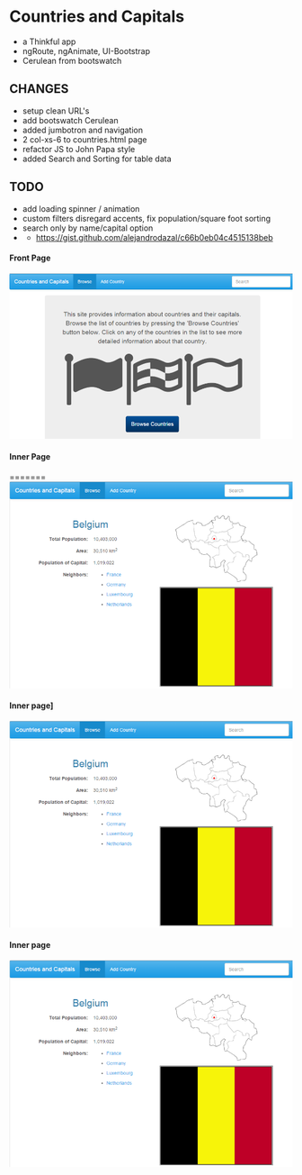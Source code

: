# Countries and Capitals
- a Thinkful app
- ngRoute, ngAnimate, UI-Bootstrap
- Cerulean from bootswatch

## CHANGES
- setup clean URL's
- add bootswatch Cerulean
- added jumbotron and navigation
- 2 col-xs-6 to countries.html page
- refactor JS to John Papa style
- added Search and Sorting for table data

## TODO
- add loading spinner / animation
- custom filters disregard accents, fix population/square foot sorting
- search only by name/capital option
- - https://gist.github.com/alejandrodazal/c66b0eb04c4515138beb

#### Front Page
![Screenshot1](app/img/img1.png)

#### Inner Page
=======
![Screenshot2](app/img/img2.png)

#### Inner page]
![Screenshot2](app/img/img2.png)

#### Inner page
![Screenshot2](app/img/img2.png)
